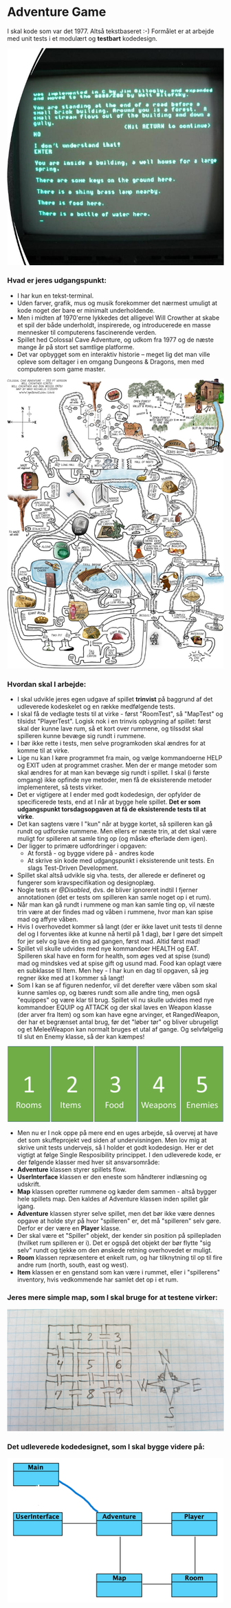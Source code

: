 # Adventure Game
I skal kode som var det 1977. Altså tekstbaseret :-) 
Formålet er at arbejde med unit tests i et modulært og <b>testbart</b> kodedesign. 

![tekstbaseret](images/Billede1.jpg)

### Hvad er jeres udgangspunkt:
- I har kun en tekst-terminal.
- Uden farver, grafik, mus og musik forekommer det nærmest umuligt at kode noget der bare er minimalt underholdende.
- Men i midten af 1970'erne lykkedes det alligevel Will Crowther at skabe et spil der både underholdt, inspirerede, og introducerede en masse mennesker til computerens fascinerende verden.
- Spillet hed Colossal Cave Adventure, og udkom fra 1977 og de næste mange år på stort set samtlige platforme.
- Det var opbygget som en interaktiv historie – meget lig det man ville opleve som deltager i en omgang Dungeons & Dragons, men med computeren som game master.

![map](images/Billede2.jpg)


### Hvordan skal I arbejde:
- I skal udvikle jeres egen udgave af spillet <b>trinvist</b> på baggrund af det udleverede kodeskelet og en række medfølgende tests.
- I skal få de vedlagte tests til at virke - først "RoomTest", så "MapTest" og tilsidst "PlayerTest". Logisk nok i en trinvis opbygning af spillet: først skal der kunne lave rum, så et kort over rummene, og tilssdst skal spilleren kunne bevæge sig rundt i rummene.
- I bør ikke rette i tests, men selve programkoden skal ændres for at komme til at virke. 
- Lige nu kan I køre programmet fra main, og vælge kommandoerne HELP og EXIT uden at programmet crasher. Men der er mange metoder som skal ændres for at man kan bevæge sig rundt i spillet. I skal (i første omgang) ikke opfinde nye metoder, men få de eksisterende metoder implementeret, så tests virker.
- Det er vigtigere at I ender med godt kodedesign, der opfylder de specificerede tests, end at I når at bygge hele spillet. <b>Det er som udgangspunkt torsdagsopgaven at få de eksisterende tests til at virke</b>. 
- Det kan sagtens være I "kun" når at bygge kortet, så spilleren kan gå rundt og udforske rummene. Men ellers er næste trin, at det skal være muligt for spilleren at samle ting op (og måske efterlade dem igen).
- Der ligger to primære udfordringer i opgaven:
  - At forstå - og bygge videre på - andres kode
  - At skrive sin kode med udgangspunkt i eksisterende unit tests</i>. En slags Test-Driven Development. 
- Spillet skal altså udvikle sig vha. tests, der allerede er defineret og fungerer som kravspecifikation og designoplæg. 
- Nogle tests er <i>@Disabled</i>, dvs. de bliver ignoreret indtil I fjerner annotationen (det er tests om spilleren kan samle noget op i et rum).
- Når man kan gå rundt i rummene og man kan samle ting op, vil næste trin være at der findes mad og våben i rummene, hvor man kan spise mad og affyre våben. 
- Hvis I overhovedet kommer så langt (der er ikke lavet unit tests til denne del og I forventes ikke at kunne nå hertil på 1 dag), bør I gøre det simpelt for jer selv og lave én ting ad gangen, først mad. Altid først mad! 
- Spillet vil skulle udvides med nye kommandoer HEALTH og EAT. Spilleren skal have en form for health, som øges ved at spise (sund) mad og mindskes ved at spise gift og usund mad. Food kan oplagt være en subklasse til Item. Men hey - I har kun en dag til opgaven, så jeg regner ikke med at I kommer så langt! 
- Som I kan se af figuren nedenfor, vil det derefter være våben som skal kunne samles op, og bæres rundt som alle andre ting, men også "equippes" og være klar til brug. 
Spillet vil nu skulle udvides med nye kommandoer EQUIP og ATTACK og der skal laves en Weapon klasse (der arver fra Item) og som kan have egne arvinger, et RangedWeapon, der har et begrænset antal brug, før det "løber tør" og bliver ubrugeligt og et MeleeWeapon kan normalt bruges et utal af gange. Og selvfølgelig til slut en Enemy klasse, så der kan kæmpes!

![faser](images/Billede4.png)

- Men nu er I nok oppe på mere end en uges arbejde, så overvej at have det som skuffeprojekt ved siden af undervisningen. Men lov mig at skrive unit tests undervejs, så I holder et godt kodedesign. Her er det vigtigt at følge Single Resposibility princippet. I den udleverede kode, er der følgende klasser med hver sit ansvarsområde: 
- <b>Adventure</b> klassen styrer spillets flow.
- <b>UserInterface</b> klassen er den eneste som håndterer indlæsning og udskrift.
- <b>Map</b> klassen opretter rummene og kæder dem sammen - altså bygger hele spillets map. Den kaldes af Adventure klassen inden spillet går igang.
- <b>Adventure</b> klassen styrer selve spillet, men det bør ikke være dennes opgave at holde styr på hvor "spilleren" er, det må "spilleren" selv gøre. Derfor er der være en <b>Player</b> klasse.
- Der skal være et "Spiller" objekt, der kender sin position på spillepladen (hvilket rum spilleren er i). Det er ogspå det objekt der bør flytte "sig selv" rundt og tjekke om den ønskede retning overhovedet er muligt.
- <b>Room</b> klassen repræsentere et enkelt rum, og har tilknytning til op til fire andre rum (north, south, east og west).
- <b>Item</b> klassen er en genstand som kan være i rummet, eller i "spillerens" inventory, hvis vedkommende har samlet det op i et rum.




### Jeres mere simple map, som I skal bruge for at testene virker:
![map](images/Billede5.jpg)


### Det udleverede kodedesignet, som I skal bygge videre på:
![design](images/Billede11.png)

  
 

